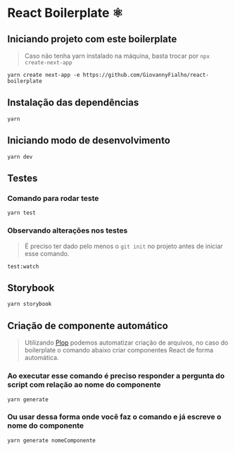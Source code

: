 # React Boilerplate ⚛
## Iniciando projeto com este boilerplate
> Caso não tenha yarn instalado na máquina, basta trocar por ```npx create-next-app```
```shell
yarn create next-app -e https://github.com/GiovannyFialho/react-boilerplate
```
## Instalação das dependências
```shell
yarn
```
## Iniciando modo de desenvolvimento
```shell
yarn dev
```
## Testes
### Comando para rodar teste
```shell
yarn test
```
### Observando alterações nos testes
> É preciso ter dado pelo menos o ```git init``` no projeto antes de iniciar esse comando.
```shell
test:watch
```
## Storybook
```shell
yarn storybook
```
## Criação de componente automático
> Utilizando [Plop](https://plopjs.com/) podemos automatizar criação de arquivos, no caso do boilerplate o comando abaixo criar componentes React de forma automática.
### Ao executar esse comando é preciso responder a pergunta do script com relação ao nome do componente
```shell
yarn generate
```
### Ou usar dessa forma onde você faz o comando e já escreve o nome do componente
```shell
yarn generate nomeComponente
```
